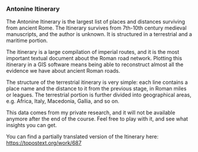 ### Antonine Itinerary

The Antonine Itinerary is the largest list of places and distances surviving from ancient Rome. The Itinerary survives from 7th-10th century medieval manuscripts, and the author is unknown. It is structured in a terrestrial and a maritime portion. 

The itinerary is a large compilation of imperial routes, and it is the most important textual document about the Roman road network. Plotting this itinerary in a GIS software means being able to reconstruct almost all the evidence we have about ancient Roman roads. 

The structure of the terrestrial itinerary is very simple: each line contains a place name and the distance to it from the previous stage, in Roman miles or leagues. The terrestrial portion is further divided into geographical areas, e.g. Africa, Italy, Macedonia, Gallia, and so on. 

This data comes from my private research, and it will not be available anymore after the end of the course. Feel free to play with it, and see what insights you can get. 

You can find a partially translated version of the Itinerary here: https://topostext.org/work/687 